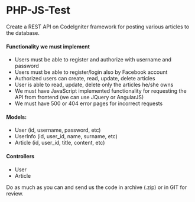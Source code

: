 # PHP-JS-Test

Create a REST API on CodeIgniter framework for posting various articles to the database.<br>

#### Functionality we must implement

- Users must be able to register and authorize with username and password
- Users must be able to register/login also by Facebook account
- Authorized users can create, read, update, delete articles
- User is able to read, update, delete only the articles he/she owns
- We must have JavaScript implemented functionality for requesting the API from frontend (we can use JQuery or AngularJS)
- We must have 500 or 404 error pages for incorrect requests

#### Models:

- User  (id, username, password, etc)
- UserInfo (id, user_id, name, surname, etc)
- Article (id, user_id, title, content, etc)

#### Controllers

- User
- Article

Do as much as you can and send us the code in archive (.zip) or in GIT for review.

